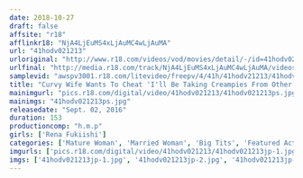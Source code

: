 ```yaml
---
date: 2018-10-27
draft: false
affsite: "r18"
afflinkr18: "NjA4LjEuMS4xLjAuMC4wLjAuMA"
url: "41hodv021213"
urloriginal: "http://www.r18.com/videos/vod/movies/detail/-/id=41hodv021213"
urlfinal: "http://media.r18.com/track/NjA4LjEuMS4xLjAuMC4wLjAuMA/videos/vod/movies/detail/-/id=41hodv021213"
samplevid: "awspv3001.r18.com/litevideo/freepv/4/41h/41hodv21213/41hodv21213_dmb_w.mp4"
title: "Curvy Wife Wants To Cheat 'I'll Be Taking Creampies From Other Men From Now On.' Rena Fukiishi"
mainimgurl: "pics.r18.com/digital/video/41hodv021213/41hodv021213ps.jpg"
mainimgs: "41hodv021213ps.jpg"
releasedate: "Sept. 02, 2016"
duration: 153
productioncomp: "h.m.p"
girls: ['Rena Fukiishi']
categories: ['Mature Woman', 'Married Woman', 'Big Tits', 'Featured Actress', 'Cheating Wife', 'Threesome / Foursome', 'Hi-Def']
imgurls: ['pics.r18.com/digital/video/41hodv021213/41hodv021213jp-1.jpg', 'pics.r18.com/digital/video/41hodv021213/41hodv021213jp-2.jpg', 'pics.r18.com/digital/video/41hodv021213/41hodv021213jp-3.jpg', 'pics.r18.com/digital/video/41hodv021213/41hodv021213jp-4.jpg', 'pics.r18.com/digital/video/41hodv021213/41hodv021213jp-5.jpg', 'pics.r18.com/digital/video/41hodv021213/41hodv021213jp-6.jpg', 'pics.r18.com/digital/video/41hodv021213/41hodv021213jp-7.jpg', 'pics.r18.com/digital/video/41hodv021213/41hodv021213jp-8.jpg', 'pics.r18.com/digital/video/41hodv021213/41hodv021213jp-9.jpg', 'pics.r18.com/digital/video/41hodv021213/41hodv021213jp-10.jpg', 'pics.r18.com/digital/video/41hodv021213/41hodv021213jp-11.jpg', 'pics.r18.com/digital/video/41hodv021213/41hodv021213jp-12.jpg', 'pics.r18.com/digital/video/41hodv021213/41hodv021213jp-13.jpg', 'pics.r18.com/digital/video/41hodv021213/41hodv021213jp-14.jpg', 'pics.r18.com/digital/video/41hodv021213/41hodv021213jp-15.jpg', 'pics.r18.com/digital/video/41hodv021213/41hodv021213jp-16.jpg', 'pics.r18.com/digital/video/41hodv021213/41hodv021213jp-17.jpg', 'pics.r18.com/digital/video/41hodv021213/41hodv021213jp-18.jpg', 'pics.r18.com/digital/video/41hodv021213/41hodv021213jp-19.jpg', 'pics.r18.com/digital/video/41hodv021213/41hodv021213jp-20.jpg']
imgs: ['41hodv021213jp-1.jpg', '41hodv021213jp-2.jpg', '41hodv021213jp-3.jpg', '41hodv021213jp-4.jpg', '41hodv021213jp-5.jpg', '41hodv021213jp-6.jpg', '41hodv021213jp-7.jpg', '41hodv021213jp-8.jpg', '41hodv021213jp-9.jpg', '41hodv021213jp-10.jpg', '41hodv021213jp-11.jpg', '41hodv021213jp-12.jpg', '41hodv021213jp-13.jpg', '41hodv021213jp-14.jpg', '41hodv021213jp-15.jpg', '41hodv021213jp-16.jpg', '41hodv021213jp-17.jpg', '41hodv021213jp-18.jpg', '41hodv021213jp-19.jpg', '41hodv021213jp-20.jpg']
---
```


